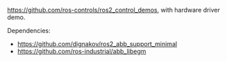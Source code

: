 https://github.com/ros-controls/ros2_control_demos, with hardware driver demo.

Dependencies:
- https://github.com/dignakov/ros2_abb_support_minimal
- https://github.com/ros-industrial/abb_libegm

